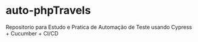 # auto-phpTravels
Repositorio para Estudo e Pratica de Automação de Teste usando Cypress + Cucumber + CI/CD
